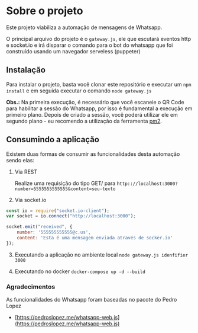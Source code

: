 # Sobre o projeto

Este projeto viabiliza a automação de mensagens de Whatsapp.

O principal arquivo do projeto é o `gateway.js`, ele que escutará eventos http e socket.io e irá disparar o comando para o bot do whatsapp que foi construído usando um navegador serveless (puppeter)

## Instalação

Para instalar o projeto, basta você clonar este repositório e executar um `npm install` e em seguida executar o comando `node gateway.js`

**Obs.:** Na primeira execução, é necessário que você escaneie o QR Code para habilitar a sessão do Whatsapp, por isso é fundamental a execução em primeiro plano. Depois de criado a sessão, você poderá utilizar ele em segundo plano - eu recomendo a utilização da ferramenta [pm2](https://pm2.keymetrics.io/docs/usage/quick-start/ "pm2").

## Consumindo a aplicação

Existem duas formas de consumir as funcionalidades desta automação sendo elas:

1. Via REST

	Realize uma requisição do tipo GET/ para `http:://localhost:3000?number=5555555555555&content=seu-texto`

2. Via socket.io

```javascript
const io = require("socket.io-client");
var socket = io.connect("http://localhost:3000");

socket.emit("received", {
    number: '555555555555@c.us',
    content: 'Esta é uma mensagem enviada através de socker.io'
});
```
3. Executando a aplicação no ambiente local
`node gateway.js idenfifier 3000`

4. Executando no docker
`docker-compose up -d --build`


### Agradecimentos

As funcionalidades do Whatsapp foram baseadas no pacote do Pedro Lopez
* [https://pedroslopez.me/whatsapp-web.js](https://pedroslopez.me/whatsapp-web.js)
